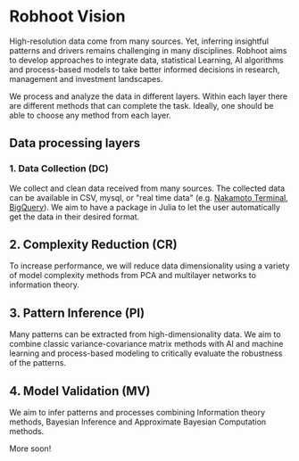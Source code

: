 # Robhoot Vision

High-resolution data come from many sources. Yet, inferring insightful patterns and drivers remains challenging in many disciplines. Robhoot aims to develop approaches to integrate data, statistical Learning, AI algorithms and process-based models to take better informed decisions in research, management and investment landscapes.

We process and analyze the data in different layers. Within each layer there are different methods that can complete the task. Ideally, one should be able to choose any method from each layer.

## Data processing layers

### 1. Data Collection (DC)

We collect and clean data received from many sources. The collected data can be available in CSV, mysql, or "real time data" (e.g. [Nakamoto Terminal](https://www.nterminal.com), [BigQuery]( https://cloud.google.com/bigquery/)). We aim to have a package in Julia to let the user automatically get the data in their desired format.

## 2. Complexity Reduction (CR)

To increase performance, we will reduce data dimensionality using a variety of model complexity methods from PCA and multilayer networks to information theory.

## 3. Pattern Inference (PI)

Many patterns can be extracted from high-dimensionality data. We aim to combine classic variance-covariance matrix methods with AI and machine learning and process-based modeling to critically evaluate the robustness of the patterns.

## 4. Model Validation (MV)

We aim to infer patterns and processes combining Information theory methods, Bayesian Inference and Approximate Bayesian Computation methods.

More soon!
